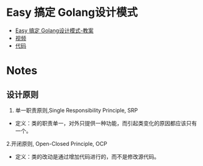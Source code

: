 # Easy 搞定 Golang设计模式

- [Easy 搞定 Golang设计模式-教案](https://www.yuque.com/aceld/lfhu8y/pebesh)
- [视频](https://www.bilibili.com/video/BV1Eg411m7rV)
- [代码](https://github.com/aceld/EasySJMS)

# Notes

## 设计原则

1. 单一职责原则,Single Responsibility Principle, SRP
- 定义：类的职责单一，对外只提供一种功能，而引起类变化的原因都应该只有一个。

2.开闭原则, Open-Closed Principle, OCP
- 定义：类的改动是通过增加代码进行的，而不是修改源代码。